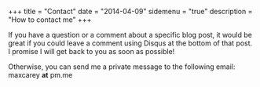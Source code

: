 +++
title = "Contact"
date = "2014-04-09"
sidemenu = "true"
description = "How to contact me"
+++

If you have a question or a comment about a specific blog post, it would be great if you could leave a comment using Disqus at the bottom of that post. I promise I will get back to you as soon as possible!

Otherwise, you can send me a private message to the following email: maxcarey **at** pm.me
